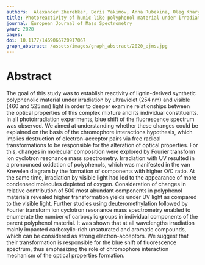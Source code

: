 ```yaml
---
authors:  Alexander Zherebker, Boris Yakimov, Anna Rubekina, Oleg Kharybin, Fedoros Elena I., Perminova IV, Evgeny Shirshin, Nikolaev Evgeny N. 
title: Photoreactivity of humic-like polyphenol material under irradiation with different wavelengths explored by FTICR MS and deuteromethylation
journal: European Journal of Mass Spectrometry
year: 2020
pages: 
doi: 10.1177/1469066720917067
graph_abstract: /assets/images/graph_abstract/2020_ejms.jpg
---
```



# Abstract

The goal of this study was to establish reactivity of lignin-derived synthetic polyphenolic material under irradiation by ultraviolet (254 nm) and visible (460 and 525 nm) light in order to deeper examine relationships between the optical properties of this complex mixture and its individual constituents. In all photoirradiation experiments, blue shift of the fluorescence spectrum was observed. We aimed at understanding whether these changes could be explained on the basis of the chromophore interactions hypothesis, which implies destruction of electron-acceptor pairs via free radical transformations to be responsible for the alteration of optical properties. For this, changes in molecular composition were explored by Fourier transform ion cyclotron resonance mass spectrometry. Irradiation with UV resulted in a pronounced oxidation of polyphenols, which was manifested in the van Krevelen diagram by the formation of components with higher O/C ratio. At the same time, irradiation by visible light had led to the appearance of more condensed molecules depleted of oxygen. Consideration of changes in relative contribution of 500 most abundant components in polyphenol materials revealed higher transformation yields under UV light as compared to the visible light. Further studies using deuteromethylation followed by Fourier transform ion cyclotron resonance mass spectrometry enabled to enumerate the number of carboxylic groups in individual components of the parent polyphenol material. It was shown that at all wavelengths irradiation mainly impacted carboxylic-rich unsaturated and aromatic compounds, which can be considered as strong electron-acceptors. We suggest that their transformation is responsible for the blue shift of fluorescence spectrum, thus emphasizing the role of chromophore interaction mechanism of the optical properties formation.
